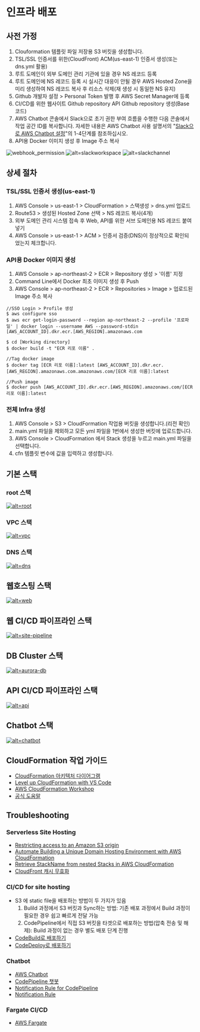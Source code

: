 # 인프라 배포

## 사전 가정

1. Clouformation 템플릿 파일 저장용 S3 버킷을 생성합니다.
1. TSL/SSL 인증서를 위한(CloudFront) ACM(us-east-1) 인증서 생성(또는 dns.yml 활용)
1. 루트 도메인이 외부 도메인 관리 기관에 있을 경우 NS 레코드 등록
1. 루트 도메인에 NS 레코드 등록 시 실시간 대응이 안될 경우 AWS Hosted Zone을 미리 생성하여 NS 레코드 복사 후 리소스 삭제(재 생성 시 동일한 NS 유지)
1. Github 개발자 설정 > Personal Token 발행 후 AWS Secret Manager에 등록
1. CI/CD를 위한 웹사이트 Github repository API Github repository 생성(Base 코드)
1. AWS Chatbot 콘솔에서 Slack으로 초기 권한 부여 흐름을 수행한 다음 콘솔에서 작업 공간 ID를 복사합니다. 자세한 내용은 AWS Chatbot 사용 설명서의 "[Slack으로 AWS Chatbot 설정](https://docs.aws.amazon.com/ko_kr/chatbot/latest/adminguide/what-is.html)"의 1-4단계를 참조하십시오.
1. API용 Docker 이미지 생성 후 Image 주소 복사

![webhook_permission](https://user-images.githubusercontent.com/112446703/193232592-5fecb03d-2182-419f-acc0-eab91c5aa756.png)
![alt=slackworkspace](assets/slack-connection.png) 
![alt=slackchannel](assets/slack-channel.png)

## 상세 절차

### TSL/SSL 인증서 생성(us-east-1)
1. AWS Console > us-east-1 > CloudFormation > 스택생성 > dns.yml 업로드
1. Route53 > 생성된 Hosted Zone 선택 > NS 레코드 복사(4개)
1. 외부 도메인 관리 시스템 접속 후 Web, API를 위한 서브 도메인용 NS 레코드 붙여넣기
1. AWS Console > us-east-1 > ACM > 인증서 검증(DNS)이 정상적으로 확인되었는지 체크합니다.

### API용 Docker 이미지 생성
1. AWS Console > ap-northeast-2 > ECR > Repository 생성 > '이름' 지정
1. Command Line에서 Docker 최초 이미지 생성 후 Push
1. AWS Console > ap-northeast-2 > ECR > Repositories > Image > 업로드된 Image 주소 복사
```
//SSO Login > Profile 생성
$ aws configure sso
$ aws ecr get-login-password --region ap-northeast-2 --profile '프로파일' | docker login --username AWS --password-stdin [AWS_ACCOUNT_ID].dkr.ecr.[AWS_REGION].amazonaws.com

$ cd [Working directory]
$ docker build -t "ECR 리포 이름" .

//Tag docker image
$ docker tag [ECR 리포 이름]:latest [AWS_ACCOUNT_ID].dkr.ecr.[AWS_REGION].amazonaws.com.amazonaws.com/[ECR 리포 이름]:latest

//Push image
$ docker push [AWS_ACCOUNT_ID].dkr.ecr.[AWS_REGION].amazonaws.com/[ECR 리포 이름]:latest
```

### 전체 Infra 생성

1. AWS Console > S3 > CloudFormation 작업용 버킷을 생성합니다.(리전 확인)
1. main.yml 파일을 제외하고 모든 yml 파일을 1번에서 생성한 버킷에 업로드합니다.
1. AWS Console > CloudFormation 에서 Stack 생성을 누르고 main.yml 파일을 선택합니다.
1. cfn 템플릿 변수에 값을 입력하고 생성합니다.

## 기본 스택

### root 스택

[![alt=root](assets/main/main.png)](https://dumulnet.github.io/cfn-cf-fargate-rds/main)

### VPC 스택

[![alt=vpc](assets/vpc/vpc.png)](https://dumulnet.github.io/cfn-cf-fargate-rds/vpc)

### DNS 스택

[![alt=dns](assets/dns/dns.png)](https://dumulnet.github.io/cfn-cf-fargate-rds/dns)

## 웹호스팅 스택

[![alt=web](assets/web/web.png)](https://dumulnet.github.io/cfn-cf-fargate-rds/web)

## 웹 CI/CD 파이프라인 스택

[![alt=site-pipeline](assets/site-pipeline/site-pipeline.png)](https://dumulnet.github.io/cfn-cf-fargate-rds/site-pipeline)

## DB Cluster 스택

[![alt=aurora-db](assets/aurora-postgres-db-cluster/aurora-postgres-db-cluster.shorts.png)](https://dumulnet.github.io/cfn-cf-fargate-rds/aurora-postres-db-cluster)


## API CI/CD 파이프라인 스택

[![alt=api](assets/api-pipeline/api-pipeline.shorts.png)](https://dumulnet.github.io/cfn-cf-fargate-rds/api-pipeline)

## Chatbot 스택

[![alt=chatbot](assets/chatbot/chatbot.png)](https://dumulnet.github.io/cfn-cf-fargate-rds/chatbot)


## CloudFormation 작업 가이드

- [CloudFormation 아키텍처 다이어그램](https://github.com/mhlabs/cfn-diagram)
- [Level up CloudFormation with VS Code](https://towardsthecloud.com/level-up-cloudformation-vscode)
- [AWS CloudFormation Workshop](https://catalog.workshops.aws/cfn101/en-US)
- [공식 도움말](https://docs.aws.amazon.com/ko_kr/AWSCloudFormation/latest/UserGuide/Welcome.html)

## Troubleshooting

### Serverless Site Hosting
- [Restricting access to an Amazon S3 origin](https://docs.amazonaws.cn/en_us/AmazonCloudFront/latest/DeveloperGuide/private-content-restricting-access-to-s3.html)
- [Automate Building a Unique Domain Hosting Environment with AWS CloudFormation](https://dev.to/aws-builders/automate-building-a-unique-domain-hosting-environment-with-aws-cloudformation-4ehl)
- [Retrieve StackName from nested Stacks in AWS CloudFormation](https://www.itonaut.com/2020/01/10/retrieve-stackname-from-nested-stacks-in-aws-cloudformation/)
- [CloudFront 캐시 무효화](https://hyeon9mak.github.io/cloudfront-caching-control-with-invalidations/)


### CI/CD for site hosting
- S3 에 static file을 배포하는 방법이 두 가지가 있음
    1. Bulild 과정에서 S3 버킷과 Sync하는 방법: 기존 배포 과정에서 Build 과정이 필요한 경우 쉽고 빠르게 전달 가능
    1. CodePipeline에서 직접 S3 버킷을 타겟으로 배포하는 방법(압축 전송 및 해제): Build 과정이 없는 경우 별도 배포 단계 진행
- [CodeBuild로 배포하기](https://mckinnel.me/deploy-a-static-blog-quickly-on-aws.html)
- [CodeDeploy로 배포하기](https://dev.to/giyoungjr/cloudformation-template-to-create-a-cicd-pipeline-for-a-react-application-hosted-in-an-s3-bucket-39g2)

### Chatbot 

- [AWS Chatbot](https://github.com/Sellix/aws-chatbot/blob/master/cloudformation.yml)
- [CodePipeline 챗봇](https://github.com/symphoniacloud/codepipeline-chatbot/blob/master/template.yaml)
- [Notification Rule for CodePipeline](https://docs.aws.amazon.com/ko_kr/dtconsole/latest/userguide/concepts.html#concepts-api)
- [Notification Rule](https://docs.aws.amazon.com/ko_kr/dtconsole/latest/userguide/concepts.html#concepts-api)

### Fargate CI/CD

- [AWS Fargate](https://github.com/dumulnet/aws-cloudformation-reference)
